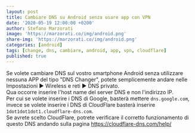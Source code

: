 ```yaml
---
layout: post
title: Cambiare DNS su Android senza usare app con VPN
date: '2020-05-19 12:00:00 +0200'
author: Stefano Marzorati
image: 'https://marzorati.co/img/android.png'
share-img: 'https://marzorati.co/img/android.png'
categories: [android]
tags: [change, dns, cambiare, android, app, vpn, cloudflare]
published: true
---
```

Se volete cambiare DNS sul vostro smartphone Android senza utilizzare nessuna APP del tipo "DNS Changer", potete semplicemente andare nelle Impostazioni ► Wireless e reti ► DNS privato.   
Qua occorre inserire l'host name del server DNS e non l'indirizzo IP.   
Per cui se volete inserire i DNS di Google, basterà mettere <code>dns.google.com</code>, invece se volete inserire i DNS di CloudFlare basterà inserire <code>1dot1dot1dot1.cloudflare-dns.com</code>.   
Se avrete scelto CloudFlare, potrete verificare il corretto funzionamento di questo DNS andando sulla pagina <a href="https://cloudflare-dns.com/help/" target="_blank">https://cloudflare-dns.com/help/</a>   
